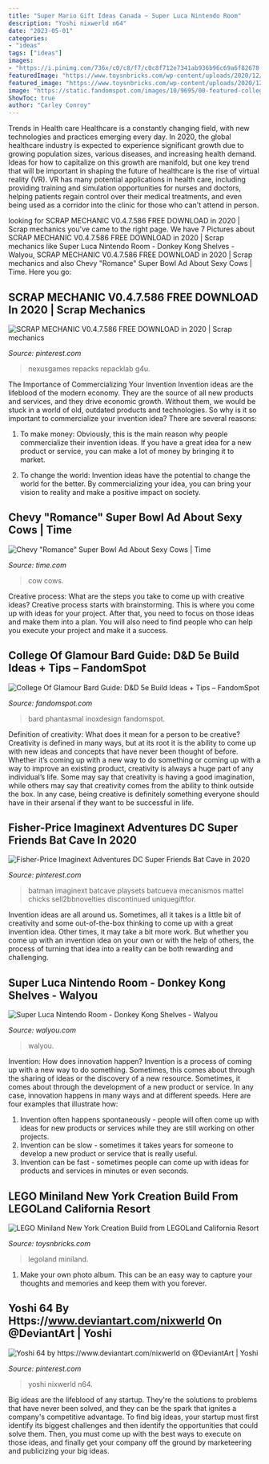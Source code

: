 ```yaml
---
title: "Super Mario Gift Ideas Canada ~ Super Luca Nintendo Room"
description: "Yoshi nixwerld n64"
date: "2023-05-01"
categories:
- "ideas"
tags: ["ideas"]
images:
- "https://i.pinimg.com/736x/c0/c8/f7/c0c8f712e7341ab936b96c69a6f82678.jpg"
featuredImage: "https://www.toysnbricks.com/wp-content/uploads/2020/12/LEGOLand-Miniland-New-York-City-COVID-19-Vaccines-Scene-Creation-scaled.jpg"
featured_image: "https://www.toysnbricks.com/wp-content/uploads/2020/12/LEGOLand-Miniland-New-York-City-COVID-19-Vaccines-Scene-Creation-scaled.jpg"
image: "https://static.fandomspot.com/images/10/9695/00-featured-college-glamour-bards-tavern-artwork.jpg"
ShowToc: true
author: "Carley Conroy"
---
```



Trends in Health care
Healthcare is a constantly changing field, with new technologies and practices emerging every day.  In 2020, the global healthcare industry is expected to experience significant growth due to growing population sizes, various diseases, and increasing health demand. Ideas for how to capitalize on this growth are manifold, but one key trend that will be important in shaping the future of healthcare is the rise of virtual reality (VR). VR has many potential applications in health care, including providing training and simulation opportunities for nurses and doctors, helping patients regain control over their medical treatments, and even being used as a corridor into the clinic for those who can't attend in person.

	

		
looking for SCRAP MECHANIC V0.4.7.586 FREE DOWNLOAD in 2020 | Scrap mechanics you've came to the right page. We have 7 Pictures about SCRAP MECHANIC V0.4.7.586 FREE DOWNLOAD in 2020 | Scrap mechanics like Super Luca Nintendo Room - Donkey Kong Shelves - Walyou, SCRAP MECHANIC V0.4.7.586 FREE DOWNLOAD in 2020 | Scrap mechanics and also Chevy &quot;Romance&quot; Super Bowl Ad About Sexy Cows | Time. Here you go:
		
    
## SCRAP MECHANIC V0.4.7.586 FREE DOWNLOAD In 2020 | Scrap Mechanics

<img loading=lazy src="https://i.pinimg.com/736x/24/e6/4a/24e64a1b6e863f4f8f6b6eb5734fcda3.jpg" onerror="this.onerror=null;this.src='https://tse3.mm.bing.net/th?id=OIP.i3wGN2JQBSQiXrbQHkmt7wHaLH&amp;pid=15.1';" alt="SCRAP MECHANIC V0.4.7.586 FREE DOWNLOAD in 2020 | Scrap mechanics">

_Source: pinterest.com_

>nexusgames repacks repacklab g4u. 

	

The Importance of Commercializing Your Invention
Invention ideas are the lifeblood of the modern economy. They are the source of all new products and services, and they drive economic growth. Without them, we would be stuck in a world of old, outdated products and technologies.
So why is it so important to commercialize your invention idea? There are several reasons:

1. To make money: Obviously, this is the main reason why people commercialize their invention ideas. If you have a great idea for a new product or service, you can make a lot of money by bringing it to market.

2. To change the world: Invention ideas have the potential to change the world for the better. By commercializing your idea, you can bring your vision to reality and make a positive impact on society.


    
## Chevy &quot;Romance&quot; Super Bowl Ad About Sexy Cows | Time

<img loading=lazy src="https://api.time.com/wp-content/uploads/2014/01/bull1.jpeg?quality=85&amp;w=1200&amp;h=628&amp;crop=1" onerror="this.onerror=null;this.src='https://tse1.mm.bing.net/th?id=OIP.yBycUVptj2V7dTOJ_VCQ5gHaD4&amp;pid=15.1';" alt="Chevy &quot;Romance&quot; Super Bowl Ad About Sexy Cows | Time">

_Source: time.com_

>cow cows. 

	

Creative process: What are the steps you take to come up with creative ideas?
Creative process starts with brainstorming. This is where you come up with ideas for your project. After that, you need to focus on those ideas and make them into a plan. You will also need to find people who can help you execute your project and make it a success.

    
## College Of Glamour Bard Guide: D&amp;D 5e Build Ideas + Tips – FandomSpot

<img loading=lazy src="https://static.fandomspot.com/images/10/9695/00-featured-college-glamour-bards-tavern-artwork.jpg" onerror="this.onerror=null;this.src='https://tse1.mm.bing.net/th?id=OIP.y2Goq7kFA-vub6SZZf-xbAHaDd&amp;pid=15.1';" alt="College Of Glamour Bard Guide: D&amp;D 5e Build Ideas + Tips – FandomSpot">

_Source: fandomspot.com_

>bard phantasmal inoxdesign fandomspot. 

	

Definition of creativity: What does it mean for a person to be creative?
Creativity is defined in many ways, but at its root it is the ability to come up with new ideas and concepts that have never been thought of before. Whether it’s coming up with a new way to do something or coming up with a way to improve an existing product, creativity is always a huge part of any individual’s life. Some may say that creativity is having a good imagination, while others may say that creativity comes from the ability to think outside the box. In any case, being creative is definitely something everyone should have in their arsenal if they want to be successful in life.

    
## Fisher-Price Imaginext Adventures DC Super Friends Bat Cave In 2020

<img loading=lazy src="https://i.pinimg.com/736x/b4/14/3c/b4143c274f5580db5885299dd35bbb6e.jpg" onerror="this.onerror=null;this.src='https://tse3.mm.bing.net/th?id=OIP.pIMJ1oT_jKRLaBF1PyViBQHaIp&amp;pid=15.1';" alt="Fisher-Price Imaginext Adventures DC Super Friends Bat Cave in 2020">

_Source: pinterest.com_

>batman imaginext batcave playsets batcueva mecanismos mattel chicks sell2bbnovelties discontinued uniquegiftfor. 

	

Invention ideas are all around us. Sometimes, all it takes is a little bit of creativity and some out-of-the-box thinking to come up with a great invention idea. Other times, it may take a bit more work. But whether you come up with an invention idea on your own or with the help of others, the process of turning that idea into a reality can be both rewarding and challenging.

    
## Super Luca Nintendo Room - Donkey Kong Shelves - Walyou

<img loading=lazy src="https://walyou.com/wp-content/uploads/2017/01/best-super-mario-furniture-Super-Luca-Nintendo-Room-Donkey-Kong-Shelves.jpg" onerror="this.onerror=null;this.src='https://tse1.mm.bing.net/th?id=OIP.keOwyiSyudvDnVSc_xC4WAHaGW&amp;pid=15.1';" alt="Super Luca Nintendo Room - Donkey Kong Shelves - Walyou">

_Source: walyou.com_

>walyou. 

	

Invention: How does innovation happen?
Invention is a process of coming up with a new way to do something. Sometimes, this comes about through the sharing of ideas or the discovery of a new resource. Sometimes, it comes about through the development of a new product or service.
In any case, innovation happens in many ways and at different speeds. Here are four examples that illustrate how: 

1) Invention often happens spontaneously - people will often come up with ideas for new products or services while they are still working on other projects. 
2) Invention can be slow - sometimes it takes years for someone to develop a new product or service that is really useful. 
3) Invention can be fast - sometimes people can come up with ideas for products and services in minutes or even seconds.

    
## LEGO Miniland New York Creation Build From LEGOLand California Resort

<img loading=lazy src="https://www.toysnbricks.com/wp-content/uploads/2020/12/LEGOLand-Miniland-New-York-City-COVID-19-Vaccines-Scene-Creation-scaled.jpg" onerror="this.onerror=null;this.src='https://tse4.mm.bing.net/th?id=OIP.70YKBD_08fLP9tIx6t6kawHaJ4&amp;pid=15.1';" alt="LEGO Miniland New York Creation Build from LEGOLand California Resort">

_Source: toysnbricks.com_

>legoland miniland. 

	

1. Make your own photo album. This can be an easy way to capture your thoughts and memories and keep them with you forever.

    
## Yoshi 64 By Https://www.deviantart.com/nixwerld On @DeviantArt | Yoshi

<img loading=lazy src="https://i.pinimg.com/736x/c0/c8/f7/c0c8f712e7341ab936b96c69a6f82678.jpg" onerror="this.onerror=null;this.src='https://tse1.mm.bing.net/th?id=OIP.XB_S3HdXRthMnYtZLi2mgwHaIw&amp;pid=15.1';" alt="Yoshi 64 by https://www.deviantart.com/nixwerld on @DeviantArt | Yoshi">

_Source: pinterest.com_

>yoshi nixwerld n64. 

	

Big ideas are the lifeblood of any startup. They're the solutions to problems that have never been solved, and they can be the spark that ignites a company's competitive advantage. To find big ideas, your startup must first identify its biggest challenges and then identify the opportunities that could solve them. Then, you must come up with the best ways to execute on those ideas, and finally get your company off the ground by marketeering and publicizing your big ideas.

